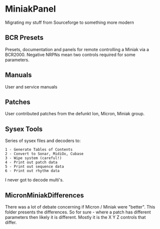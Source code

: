 # MiniakPanel
Migrating my stuff from Sourceforge to something more modern

## BCR Presets

Presets, documentation and panels for remote controlling a Miniak via a BCR2000.
Negative NRPNs mean two controls required for some parameters.

## Manuals

User and service manuals

## Patches

User contributed patches from the defunkt Ion, Micron, Miniak group.

## Sysex Tools

Series of sysex files and decoders to:
```
1 - Generate Tables of Contents
2 - Convert to Sonar, MidiOx, Cubase
3 - Wipe system (careful!)
4 - Print out patch data
5 - Print out sequence data
6 - Print out rhythm data
```
I never got to decode multi's.

## MicronMiniakDifferences

There was a lot of debate concerning if Micron / Miniak were "better".
This folder presents the differences. So for sure - where a patch has different parameters then likely it is different.
Mostly it is the X Y Z controls that differ.